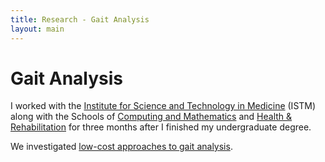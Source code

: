```yaml
---
title: Research - Gait Analysis
layout: main
---
```

# Gait Analysis

I worked with the [Institute for Science and Technology in Medicine](http://keele.ac.uk/istm/) (ISTM) along with the Schools of [Computing and Mathematics](http://keele.ac.uk/scm) and [Health & Rehabilitation](http://keele.ac.uk/healthandrehabilitation/) for three months after I finished my undergraduate degree.

We investigated [low-cost approaches to gait analysis](pub/approaches.pdf).